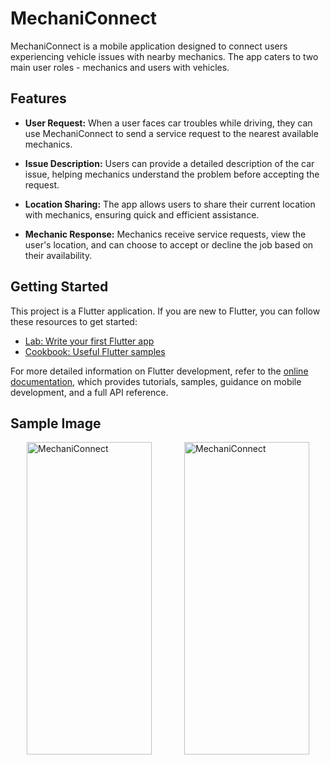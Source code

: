 # MechaniConnect

MechaniConnect is a mobile application designed to connect users experiencing vehicle issues with nearby mechanics. The app caters to two main user roles - mechanics and users with vehicles.

## Features

- **User Request:** When a user faces car troubles while driving, they can use MechaniConnect to send a service request to the nearest available mechanics.
- **Issue Description:** Users can provide a detailed description of the car issue, helping mechanics understand the problem before accepting the request.

- **Location Sharing:** The app allows users to share their current location with mechanics, ensuring quick and efficient assistance.

- **Mechanic Response:** Mechanics receive service requests, view the user's location, and can choose to accept or decline the job based on their availability.

## Getting Started

This project is a Flutter application. If you are new to Flutter, you can follow these resources to get started:

- [Lab: Write your first Flutter app](https://docs.flutter.dev/get-started/codelab)
- [Cookbook: Useful Flutter samples](https://docs.flutter.dev/cookbook)

For more detailed information on Flutter development, refer to the [online documentation](https://docs.flutter.dev/), which provides tutorials, samples, guidance on mobile development, and a full API reference.

## Sample Image

<div style="display: flex; justify-content: space-around;">
  <img src="https://github.com/uhrzel/MechaniConnect-App/blob/main/assets/github-img1.jpg" width="200" height="500" alt="MechaniConnect">
  <img src="https://github.com/uhrzel/MechaniConnect-App/blob/main/assets/github-img.jpg" width="200" height="500" alt="MechaniConnect">
</div>
